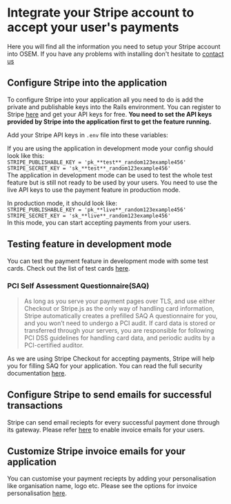 # Integrate your Stripe account to accept your user's payments
Here you will find all the information you need to setup your Stripe account into OSEM.
If you have any problems with installing don't hesitate to [contact us](https://github.com/openSUSE/osem#contact)

## Configure Stripe into the application
To configure Stripe into your application all you need to do is add the private and publishable keys into the Rails environment.
You can register to Stripe [here](https://dashboard.stripe.com/register) and get your API keys for free.
**You need to set the API keys provided by Stripe into the application first to get the feature running.**

Add your Stripe API keys in `.env` file into these variables:

If you are using the application in development mode your config should look like this:  
  `STRIPE_PUBLISHABLE_KEY = 'pk_**test**_random123example456'`  
  `STRIPE_SECRET_KEY = 'sk_**test**_random123example456'`  
The application in development mode can be used to test the whole test feature but is still not ready to be used by your users.
You need to use the live API keys to use the payment feature in production mode.

In production mode, it should look like:  
  `STRIPE_PUBLISHABLE_KEY = 'pk_**live**_random123example456'`  
  `STRIPE_SECRET_KEY = 'sk_**live**_random123example456'`  
In this mode, you can start accepting payments from your users.

## Testing feature in development mode
You can test the payment feature in development mode with some test cards.
Check out the list of test cards [here](https://stripe.com/docs/testing#cards).

### PCI Self Assessment Questionnaire(SAQ)
> As long as you serve your payment pages over TLS, and use either Checkout or Stripe.js
> as the only way of handling card information, Stripe automatically creates a prefilled SAQ A questionnaire for you,
> and you won’t need to undergo a PCI audit. If card data is stored or transferred through your servers,
> you are responsible for following PCI DSS guidelines for handling card data, and periodic audits by a PCI-certified auditor.

As we are using Stripe Checkout for accepting payments, Stripe will help you for filling SAQ for your application.
You can read the full security documentation [here](https://stripe.com/docs/security).

## Configure Stripe to send emails for successful transactions
Stripe can send email reciepts for every successful payment done through its gateway.
Please refer [here](https://dashboard.stripe.com/account/emails) to enable invoice emails for your users.

## Customize Stripe invoice emails for your application
You can customise your payment reciepts by adding your personalisation like organisation name, logo etc.
Please see the options for invoice personalisation [here](https://dashboard.stripe.com/account/public).
